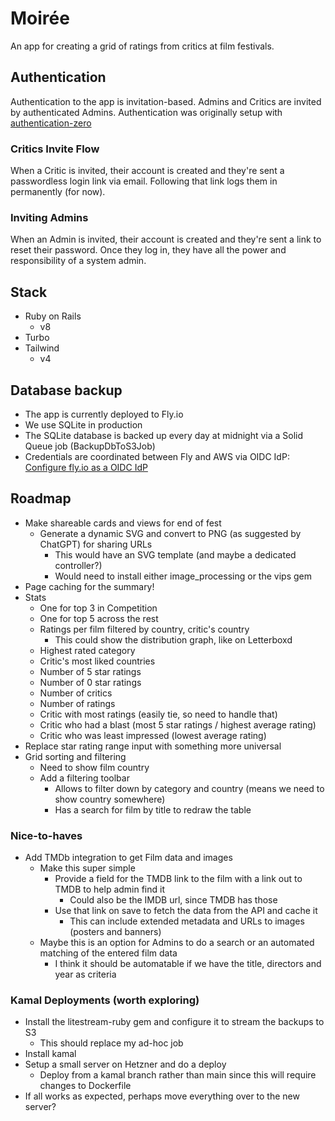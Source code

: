 # Moirée

An app for creating a grid of ratings from critics at film festivals.

## Authentication
Authentication to the app is invitation-based. Admins and Critics are invited by authenticated Admins.
Authentication was originally setup with [authentication-zero](https://github.com/lazaronixon/authentication-zero)

### Critics Invite Flow

When a Critic is invited, their account is created and they're sent a passwordless login link via email. Following that link logs them in permanently (for now).

### Inviting Admins

When an Admin is invited, their account is created and they're sent a link to reset their password. Once they log in, they have all the power and responsibility of a system admin.

## Stack
- Ruby on Rails
  - v8
- Turbo
- Tailwind
  - v4

## Database backup
- The app is currently deployed to Fly.io
- We use SQLite in production
- The SQLite database is backed up every day at midnight via a Solid Queue job (BackupDbToS3Job)
- Credentials are coordinated between Fly and AWS via OIDC IdP: [Configure fly.io as a OIDC IdP](https://fly.io/blog/oidc-cloud-roles/)

## Roadmap
- Make shareable cards and views for end of fest
  - Generate a dynamic SVG and convert to PNG (as suggested by ChatGPT) for sharing URLs
    - This would have an SVG template (and maybe a dedicated controller?)
    - Would need to install either image_processing or the vips gem
- Page caching for the summary!
- Stats
  - One for top 3 in Competition
  - One for top 5 across the rest
  - Ratings per film filtered by country, critic's country
    - This could show the distribution graph, like on Letterboxd
  - Highest rated category
  - Critic's most liked countries
  - Number of 5 star ratings
  - Number of 0 star ratings
  - Number of critics
  - Number of ratings
  - Critic with most ratings (easily tie, so need to handle that)
  - Critic who had a blast (most 5 star ratings / highest average rating)
  - Critic who was least impressed (lowest average rating)
- Replace star rating range input with something more universal
- Grid sorting and filtering
  - Need to show film country
  - Add a filtering toolbar
    - Allows to filter down by category and country (means we need to show country somewhere)
    - Has a search for film by title to redraw the table

### Nice-to-haves
- Add TMDb integration to get Film data and images
  - Make this super simple
    - Provide a field for the TMDB link to the film with a link out to TMDB to help admin find it
      - Could also be the IMDB url, since TMDB has those
    - Use that link on save to fetch the data from the API and cache it
      - This can include extended metadata and URLs to images (posters and banners)
  - Maybe this is an option for Admins to do a search or an automated matching of the entered film data
    - I think it should be automatable if we have the title, directors and year as criteria

### Kamal Deployments (worth exploring)
- Install the litestream-ruby gem and configure it to stream the backups to S3
  - This should replace my ad-hoc job
- Install kamal
- Setup a small server on Hetzner and do a deploy
  - Deploy from a kamal branch rather than main since this will require changes to Dockerfile
- If all works as expected, perhaps move everything over to the new server?
